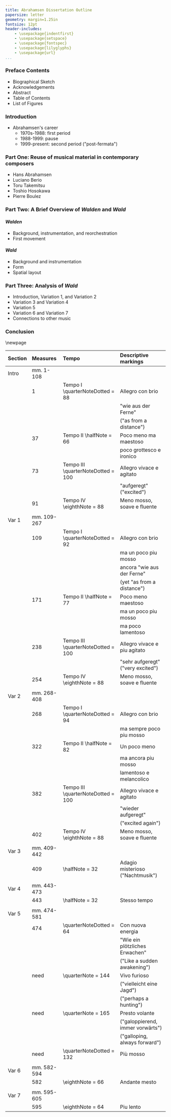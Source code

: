 ```yaml
---
title: Abrahamsen Dissertation Outline
papersize: letter
geometry: margin=1.25in
fontsize: 12pt
header-includes:
    - \usepackage{indentfirst}
    - \usepackage{setspace}
    - \usepackage{fontspec}
    - \usepackage{lilyglyphs}
    - \usepackage{url}
...
```


### Preface Contents
* Biographical Sketch
* Acknowledgements
* Abstract
* Table of Contents
* List of Figures

### Introduction
* Abrahamsen's career
    * 1970s-1988: first period
    * 1988-1999: pause
    * 1999-present: second period ("post-fermata")

### Part One: Reuse of musical material in contemporary composers
* Hans Abrahamsen
* Luciano Berio
* Toru Takemitsu
* Toshio Hosokawa
* Pierre Boulez

### Part Two: A Brief Overview of *Walden* and *Wald*
#### *Walden*
  * Background, instrumentation, and reorchestration
  * First movement

#### *Wald*
  * Background and instrumentation
  * Form
  * Spatial layout

### Part Three: Analysis of *Wald*
* Introduction, Variation 1, and Variation 2
* Variation 3 and Variation 4
* Variation 5
* Variation 6 and  Variation 7
* Connections to other music

### Conclusion

\newpage

| Section | Measures    | Tempo                              | Descriptive markings              |
|:--------|:------------|:-----------------------------------|:----------------------------------|
| Intro   | mm. 1-108   |                                    |                                   |
|         | 1           | Tempo I \quarterNoteDotted = 88    | Allegro con brio                  |
|         |             |                                    | "wie aus der Ferne"               |
|         |             |                                    | ("as from a distance")            |
|         | 37          | Tempo II \halfNote = 66            | Poco meno ma maestoso             |
|         |             |                                    | poco grottesco e ironico          |
|         | 73          | Tempo III \quarterNoteDotted = 100 | Allegro vivace e agitato          |
|         |             |                                    | "aufgeregt" ("excited")           |
|         | 91          | Tempo IV \eighthNote = 88          | Meno mosso, soave e fluente       |
|         |             |                                    |                                   |
| Var 1   | mm. 109-267 |                                    |                                   |
|         | 109         | Tempo I \quarterNoteDotted = 92    | Allegro con brio                  |
|         |             |                                    | ma un poco piu mosso              |
|         |             |                                    | ancora "wie aus der Ferne"        |
|         |             |                                    | (yet "as from a distance")        |
|         | 171         | Tempo II \halfNote = 77            | Poco meno maestoso                |
|         |             |                                    | ma un poco piu mosso              |
|         |             |                                    | ma poco lamentoso                 |
|         | 238         | Tempo III \quarterNoteDotted = 100 | Allegro vivace e piu agitato      |
|         |             |                                    | "sehr aufgeregt" ("very excited") |
|         | 254         | Tempo IV \eighthNote = 88          | Meno mosso, soave e fluente       |
|         |             |                                    |                                   |
| Var 2   | mm. 268-408 |                                    |                                   |
|         | 268         | Tempo I \quarterNoteDotted = 94    | Allegro con brio                  |
|         |             |                                    | ma sempre poco piu mosso          |
|         | 322         | Tempo II \halfNote = 82            | Un poco meno                      |
|         |             |                                    | ma ancora piu mosso               |
|         |             |                                    | lamentoso e melancolico           |
|         | 382         | Tempo III \quarterNoteDotted = 100 | Allegro vivace e agitato          |
|         |             |                                    | "wieder aufgeregt"                |
|         |             |                                    | ("excited again")                 |
|         | 402         | Tempo IV \eighthNote = 88          | Meno mosso, soave e fluente       |
|         |             |                                    |                                   |
| Var 3   | mm. 409-442 |                                    |                                   |
|         | 409         | \halfNote = 32                     | Adagio misterioso ("Nachtmusik")  |
|         |             |                                    |                                   |
| Var 4   | mm. 443-473 |                                    |                                   |
|         | 443         | \halfNote = 32                     | Stesso tempo                      |
|         |             |                                    |                                   |
| Var 5   | mm. 474-581 |                                    |                                   |
|         | 474         | \quarterNoteDotted = 64            | Con nuova energia                 |
|         |             |                                    | "Wie ein plötzliches Erwachen"    |
|         |             |                                    | ("Like a sudden awakening")       |
|         | need        | \quarterNote = 144                 | Vivo furioso                      |
|         |             |                                    | ("vielleicht eine Jagd")          |
|         |             |                                    | ("perhaps a hunting")             |
|         | need        | \quarterNote = 165                 | Presto volante                    |
|         |             |                                    | ("galoppierend, immer vorwärts")  |
|         |             |                                    | ("galloping, always forward")     |
|         | need        | \quarterNoteDotted = 132           | Più mosso                         |
|         |             |                                    |                                   |
| Var 6   | mm. 582-594 |                                    |                                   |
|         | 582         | \eighthNote = 66                   | Andante mesto                     |
|         |             |                                    |                                   |
| Var 7   | mm. 595-605 |                                    |                                   |
|         | 595         | \eighthNote = 64                   | Piu lento                         |
